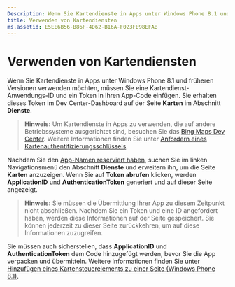 ```yaml
---
Description: Wenn Sie Kartendienste in Apps unter Windows Phone 8.1 und früheren Versionen verwenden möchten, müssen Sie eine Kartendienst-Anwendungs-ID und ein Token in Ihren App-Code einfügen. Sie erhalten dieses Token im Dev Center-Dashboard auf der Seite „Karten“ im Abschnitt „Dienste“.
title: Verwenden von Kartendiensten
ms.assetid: E5EE6B56-B86F-4D62-B16A-F023FE98EFAB
---
```


# Verwenden von Kartendiensten


Wenn Sie Kartendienste in Apps unter Windows Phone 8.1 und früheren Versionen verwenden möchten, müssen Sie eine Kartendienst-Anwendungs-ID und ein Token in Ihren App-Code einfügen. Sie erhalten dieses Token im Dev Center-Dashboard auf der Seite **Karten** im Abschnitt **Dienste**.

> **Hinweis:** Um Kartendienste in Apps zu verwenden, die auf andere Betriebssysteme ausgerichtet sind, besuchen Sie das [Bing Maps Dev Center](http://go.microsoft.com/fwlink/p/?LinkId=614880). Weitere Informationen finden Sie unter [Anfordern eines Kartenauthentifizierungsschlüssels](https://msdn.microsoft.com/library/windows/apps/mt219694).

Nachdem Sie den [App-Namen reserviert haben](create-your-app-by-reserving-a-name.md), suchen Sie im linken Navigationsmenü den Abschnitt **Dienste** und erweitern ihn, um die Seite **Karten** anzuzeigen. Wenn Sie auf **Token abrufen** klicken, werden **ApplicationID** und **AuthenticationToken** generiert und auf dieser Seite angezeigt.

> **Hinweis:** Sie müssen die Übermittlung Ihrer App zu diesem Zeitpunkt nicht abschließen. Nachdem Sie ein Token und eine ID angefordert haben, werden diese Informationen auf der Seite gespeichert. Sie können jederzeit zu dieser Seite zurückkehren, um auf diese Informationen zuzugreifen.

Sie müssen auch sicherstellen, dass **ApplicationID** und **AuthenticationToken** dem Code hinzugefügt werden, bevor Sie die App verpacken und übermitteln. Weitere Informationen finden Sie unter [Hinzufügen eines Kartensteuerelements zu einer Seite (Windows Phone 8.1)](http://go.microsoft.com/fwlink/p/?LinkId=614882).

 

 






<!--HONumber=Mar16_HO1-->


